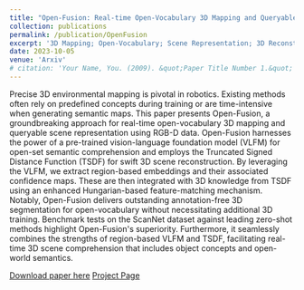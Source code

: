 ```yaml
---
title: "Open-Fusion: Real-time Open-Vocabulary 3D Mapping and Queryable Scene Representation"
collection: publications
permalink: /publication/OpenFusion
excerpt: '3D Mapping; Open-Vocabulary; Scene Representation; 3D Reconstruction; Real-time'
date: 2023-10-05
venue: 'Arxiv'
# citation: 'Your Name, You. (2009). &quot;Paper Title Number 1.&quot; <i>Journal 1</i>. 1(1).'
---
```


Precise 3D environmental mapping is pivotal in robotics. Existing methods often rely on predefined concepts during training or are time-intensive when generating semantic maps. This paper presents Open-Fusion, a groundbreaking approach for real-time open-vocabulary 3D mapping and queryable scene representation using RGB-D data. Open-Fusion harnesses the power of a pre-trained vision-language foundation model (VLFM) for open-set semantic comprehension and employs the Truncated Signed Distance Function (TSDF) for swift 3D scene reconstruction. By leveraging the VLFM, we extract region-based embeddings and their associated confidence maps. These are then integrated with 3D knowledge from TSDF using an enhanced Hungarian-based feature-matching mechanism. Notably, Open-Fusion delivers outstanding annotation-free 3D segmentation for open-vocabulary without necessitating additional 3D training. Benchmark tests on the ScanNet dataset against leading zero-shot methods highlight Open-Fusion's superiority. Furthermore, it seamlessly combines the strengths of region-based VLFM and TSDF, facilitating real-time 3D scene comprehension that includes object concepts and open-world semantics.

[Download paper here](https://arxiv.org/abs/2310.03923)
[Project Page](https://uark-aicv.github.io/OpenFusion/)
